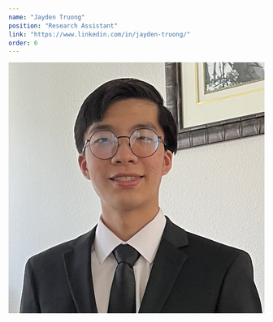 ```yaml
---
name: "Jayden Truong"
position: "Research Assistant"
link: "https://www.linkedin.com/in/jayden-truong/"
order: 6
---
```


![jayden](/assets/profile-pics/jayden-truong.jpg)